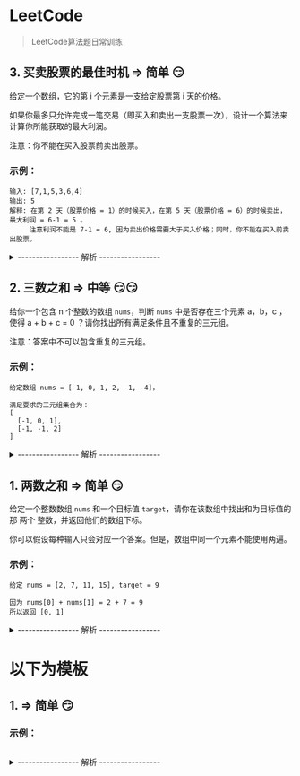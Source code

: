 # LeetCode

> LeetCode算法题日常训练


## 3. 买卖股票的最佳时机 => 简单 😏

给定一个数组，它的第 i 个元素是一支给定股票第 i 天的价格。

如果你最多只允许完成一笔交易（即买入和卖出一支股票一次），设计一个算法来计算你所能获取的最大利润。

注意：你不能在买入股票前卖出股票。

### 示例：

```
输入: [7,1,5,3,6,4]
输出: 5
解释: 在第 2 天（股票价格 = 1）的时候买入，在第 5 天（股票价格 = 6）的时候卖出，最大利润 = 6-1 = 5 。
     注意利润不能是 7-1 = 6, 因为卖出价格需要大于买入价格；同时，你不能在买入前卖出股票。

```

<details>
<summary>----------------- 解析 -----------------</summary>

### 我的作答

```js
var maxProfit = function(prices) {
	var res = 0
	for (var i = 0; i < prices.length; i++) {
		for (var j = i + 1; j < prices.length; j++) {
			if (prices[j] - prices[i] > res) {
				res = prices[j] - prices[i]
			}
		}
	}
	return res
};
```

### 文字题解

#### 方法一：暴力法

#### 思路及算法

```java
public class Solution {
	public int maxProfit(int prices[]) {
		int maxprofit = 0;
		for (int i = 0; i < prices.length - 1; i++) {
			for (int j = i + 1; j < prices.length; j++) {
				int profit = prices[j] - prices[i];
				if (profit > maxprofit) {
					maxprofit = profit;
				}
			}
		}
		return maxprofit;
	}
}
```

#### 复杂度分析

* 时间复杂度：O(n^2)。循环运行 n * (n - 1) / 2次。
* 空间复杂度：O(1)。只使用了常数个变量。

#### 方法二：一次遍历

#### 思路及算法

如果我们真的在买卖股票，我们肯定会想：如果我是在历史最低点买的股票就好了！太好了，在题目中，我们只要用一个变量记录一个历史最低价格 minprice，我们就可以假设自己的股票是在那天买的。那么我们在第 i 天卖出股票能得到的利润就是 prices[i] - minprice。

因此，我们只需要遍历价格数组一遍，记录历史最低点，然后在每一天考虑这么一个问题：如果我是在历史最低点买进的，那么我今天卖出能赚多少钱？当考虑完所有天数之时，我们就得到了最好的答案。

* 记录一个历史最低点，初始化为第一天的价格
* 比较每一天的利润

```js
var maxProfit = function(prices) {
  let min = prices[0]
  let profit = 0
  for (let i = 0; i < prices.length; i++) {
    if (prices[i] < min) {
      min = prices[i]
    } else if (prices[i] - min > profit) {
      profit = prices[i] - min
    }    
  }
  return profit
};
```

#### 复杂度分析

* 时间复杂度：O(n)，只需要遍历一次。
* 空间复杂度：O(1)，只使用了常数个变量。

</details>


## 2. 三数之和 => 中等 😏😏

给你一个包含 n 个整数的数组 `nums`，判断 `nums` 中是否存在三个元素 a，b，c ，使得 a + b + c = 0 ？请你找出所有满足条件且不重复的三元组。

注意：答案中不可以包含重复的三元组。

### 示例：

```
给定数组 nums = [-1, 0, 1, 2, -1, -4]，

满足要求的三元组集合为：
[
  [-1, 0, 1],
  [-1, -1, 2]
]
```

<details>
<summary>----------------- 解析 -----------------</summary>

### 我的作答

```js
// 时间复杂度是 O(n3)
var threeSum = function (nums) {
  let strArr = []
  let arr = []
  for (let i = 0; i < nums.length - 2; i++) {
    let valueI = nums[i]
    for (let j = i + 1; j < nums.length - 1; j++) {
      let valueJ = nums[j]
      for (let k = j + 1; k < nums.length; k++) {
        let valueK = nums[k]
        if (valueI + valueJ + valueK === 0) {
          let newArr = [valueI, valueJ, valueK]
          let newStr = newArr.sort((a, b) => a - b).join('')
          let a = strArr.filter(item => item === newStr)
          if (!a.length) {
            arr.push(newArr)
            strArr.push(newStr)
          }
        }
      }
    }
  }
  return arr
};
```

> 超出时间限制~~~

### 文字题解

#### 方法一：排序 + 双指针

#### 思路及算法

* 数组排序
* 去重
* 左右指针


```js
var threeSum = function (nums) {
  let res = []
  let length = nums.length;
  // 排序
  nums.sort((a, b) => a - b)
  // 最左值一定小于0，最右值一定大于0
  if (nums[0] <= 0 && nums[length - 1] >= 0) {
    for (let i = 0; i < length - 2; i++) {
      // 最左值为正数则一定无解
      if (nums[i] > 0) break;
      // 去掉重复情况
      if (i > 0 && nums[i] === nums[i - 1]) continue
      let center = i + 1
      let right = length - 1

      while (center < right) {
        if (nums[i] + nums[center] + nums[right] === 0) {
          res.push([nums[i], nums[center], nums[right]])
          // 现在要增加 center right，但是不能重复
          // 比如: [-2, -1, -1, -1, 3, 3, 3], i = 0, center = 1, right = 6, [-2, -1, 3] 的答案加入后，需要排除重复的 -1 和 3
          center++
          right--
          while (nums[center] === nums[center - 1]) center++;
          while (nums[right] === nums[right + 1]) right--;
        } else if (nums[i] + nums[center] + nums[right] < 0) {
          center++
        } else {
          right--
        }
      }
    }
  }
  return res
}
```

#### 复杂度分析

* 时间复杂度：O(n^2)，n 为数组长度
* 空间复杂度：O(1)
</details>


## 1. 两数之和 => 简单 😏

给定一个整数数组 `nums` 和一个目标值 `target`，请你在该数组中找出和为目标值的那 两个 整数，并返回他们的数组下标。

你可以假设每种输入只会对应一个答案。但是，数组中同一个元素不能使用两遍。

### 示例：

```
给定 nums = [2, 7, 11, 15], target = 9

因为 nums[0] + nums[1] = 2 + 7 = 9
所以返回 [0, 1]
```

<details>
<summary>----------------- 解析 -----------------</summary>

### 我的作答

```js
var twoSum = function(nums, target) {
	for(let i = 0; i < nums.length; i++) {
		let valueI = nums[i]
		for(let j = i + 1; j < nums.length; j++) {
			let valueJ = nums[j]
			if (valueI + valueJ === target) return [i, j]
		}
	}
};
```

### 文字题解

#### 方法一：暴力枚举

#### 思路及算法

最简单想到的方法是枚举数组中的每一个数 x，寻找数组中是否存在 target - x。

当我们使用遍历整个数组的方式寻找 target - x 时，需要注意到每一个位于 x 之前的元素都已经和 x 匹配过，因此不需要再进行匹配。而每一个元素不能被使用两次，所以我们只需要在 x 后面的元素中寻找 target - x。

```java
class Solution {
    public int[] twoSum(int[] nums, int target) {
        int n = nums.length;
        for (int i = 0; i < n; ++i) {
            for (int j = i + 1; j < n; ++j) {
                if (nums[i] + nums[j] == target) {
                    return new int[]{i, j};
                }
            }
        }
        return new int[0];
    }
}
```

#### 复杂度分析

* 时间复杂度：O(N^2)，其中 NN 是数组中的元素数量。最坏情况下数组中任意两个数都要被匹配一次。
* 空间复杂度：O(1)。

#### 方法二：哈希表

#### 思路及算法

注意到方法一的时间复杂度较高的原因是寻找 target - x 的时间复杂度过高。因此，我们需要一种更优秀的方法，能够快速寻找数组中是否存在目标元素。如果存在，我们需要找出它的索引。

使用哈希表，可以将寻找 target - x 的时间复杂度降低到从 O(N)O(N) 降低到 O(1)O(1)。

这样我们创建一个哈希表，对于每一个 x，我们首先查询哈希表中是否存在 target - x，然后将 x 插入到哈希表中，即可保证不会让 x 和自己匹配。

```js
// 利用 Map 记录数组元素值和对应的下标
var twoSum = function(nums, target) {
  let len = nums.length
  let map = new Map()
  for (let i = 0; i < len; i++) {
    if (map.has(target - nums[i])) {
      return [map.get(target - nums[i]), i]
    }
    map.set(nums[i], i)
  }
};
```

#### 复杂度分析

* 时间复杂度：O(N)，其中 NN 是数组中的元素数量。对于每一个元素 x，我们可以 O(1)O(1) 地寻找 target - x。
* 空间复杂度：O(N)，其中 N 是数组中的元素数量。主要为哈希表的开销。

</details>




# 以下为模板

## 1.  => 简单 😏



### 示例：

```

```

<details>
<summary>----------------- 解析 -----------------</summary>

### 我的作答

```js

```

### 文字题解

#### 方法一：

#### 思路及算法



```js

```

#### 复杂度分析

* 时间复杂度：
* 空间复杂度：

#### 方法二：

#### 思路及算法


```js

```

#### 复杂度分析

* 时间复杂度：
* 空间复杂度：

</details>
